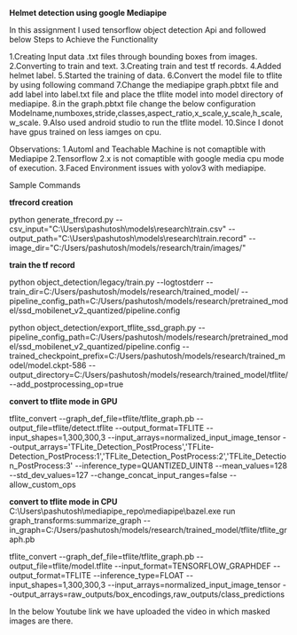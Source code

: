 **Helmet detection using google Mediapipe**

In this assignment I used tensorflow object detection Api and followed below Steps to Achieve the Functionality

1.Creating Input data .txt files through bounding boxes from images.
2.Converting to train and text.
3.Creating train and test tf records.
4.Added helmet label.
5.Started the training of data.
6.Convert the model file to tflite by using following command
7.Change the mediapipe graph.pbtxt file and add label into label.txt file and place the tflite model into model directory of mediapipe.
8.in the graph.pbtxt file change the below configuration
Modelname,numboxes,stride,classes,aspect_ratio,x_scale,y_scale,h_scale,w_scale.
9.Also used android studio to run the tflite model.
10.Since I donot have gpus trained on less iamges on cpu.

Observations:
1.Automl and Teachable Machine is not comaptible with Mediapipe
2.Tensorflow 2.x is not comaptible with google media cpu mode of execution.
3.Faced Environment issues with yolov3 with mediapipe.

Sample Commands

**tfrecord creation**

python generate_tfrecord.py --csv_input="C:\Users\pashutosh\models\research\train.csv"  --output_path="C:\Users\pashutosh\models\research\train.record" --image_dir="C:/Users/pashutosh/models/research/train/images/"

**train the tf record**

python object_detection/legacy/train.py --logtostderr --train_dir=C:/Users/pashutosh/models/research/trained_model/  --pipeline_config_path=C:/Users/pashutosh/models/research/pretrained_model/ssd_mobilenet_v2_quantized/pipeline.config

python object_detection/export_tflite_ssd_graph.py --pipeline_config_path=C:/Users/pashutosh/models/research/pretrained_model/ssd_mobilenet_v2_quantized/pipeline.config --trained_checkpoint_prefix=C:/Users/pashutosh/models/research/trained_model/model.ckpt-586 --output_directory=C:/Users/pashutosh/models/research/trained_model/tflite/ --add_postprocessing_op=true

**convert to tflite mode in GPU**

tflite_convert --graph_def_file=tflite/tflite_graph.pb --output_file=tflite/detect.tflite --output_format=TFLITE --input_shapes=1,300,300,3 --input_arrays=normalized_input_image_tensor --output_arrays='TFLite_Detection_PostProcess','TFLite-Detection_PostProcess:1','TFLite_Detection_PostProcess:2','TFLite_Detection_PostProcess:3' --inference_type=QUANTIZED_UINT8 --mean_values=128 --std_dev_values=127 --change_concat_input_ranges=false --allow_custom_ops

**convert to tflite mode in CPU**
C:\Users\pashutosh\mediapipe_repo\mediapipe\bazel.exe run graph_transforms:summarize_graph --in_graph=C:/Users/pashutosh/models/research/trained_model/tflite/tflite_graph.pb


tflite_convert --graph_def_file=tflite/tflite_graph.pb --output_file=tflite/model.tflite --input_format=TENSORFLOW_GRAPHDEF --output_format=TFLITE --inference_type=FLOAT --input_shapes=1,300,300,3 --input_arrays=normalized_input_image_tensor --output_arrays=raw_outputs/box_encodings,raw_outputs/class_predictions


In the below Youtube link we have uploaded the video in which masked images are there.



